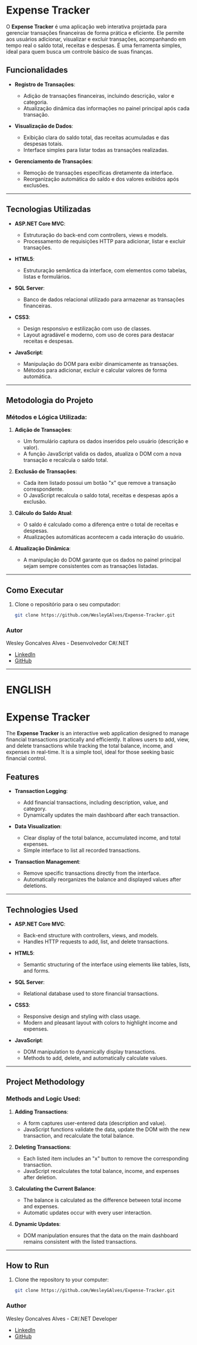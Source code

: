 # Expense Tracker

O **Expense Tracker** é uma aplicação web interativa projetada para gerenciar transações financeiras de forma prática e eficiente. Ele permite aos usuários adicionar, visualizar e excluir transações, acompanhando em tempo real o saldo total, receitas e despesas. É uma ferramenta simples, ideal para quem busca um controle básico de suas finanças.

## Funcionalidades

- **Registro de Transações**:
  - Adição de transações financeiras, incluindo descrição, valor e categoria.
  - Atualização dinâmica das informações no painel principal após cada transação.

- **Visualização de Dados**:
  - Exibição clara do saldo total, das receitas acumuladas e das despesas totais.
  - Interface simples para listar todas as transações realizadas.

- **Gerenciamento de Transações**:
  - Remoção de transações específicas diretamente da interface.
  - Reorganização automática do saldo e dos valores exibidos após exclusões.

---

## Tecnologias Utilizadas


- **ASP.NET Core MVC**:
  - Estruturação do back-end com controllers, views e models.
  - Processamento de requisições HTTP para adicionar, listar e excluir transações.
    
- **HTML5**:
  - Estruturação semântica da interface, com elementos como tabelas, listas e formulários.

- **SQL Server**:
  - Banco de dados relacional utilizado para armazenar as transações financeiras.
  
- **CSS3**:
  - Design responsivo e estilização com uso de classes.
  - Layout agradável e moderno, com uso de cores para destacar receitas e despesas.

- **JavaScript**:
  - Manipulação do DOM para exibir dinamicamente as transações.
  - Métodos para adicionar, excluir e calcular valores de forma automática.

---

## Metodologia do Projeto

### Métodos e Lógica Utilizada:

1. **Adição de Transações**:
   - Um formulário captura os dados inseridos pelo usuário (descrição e valor).
   - A função JavaScript valida os dados, atualiza o DOM com a nova transação e recalcula o saldo total.

2. **Exclusão de Transações**:
   - Cada item listado possui um botão "x" que remove a transação correspondente.
   - O JavaScript recalcula o saldo total, receitas e despesas após a exclusão.

3. **Cálculo do Saldo Atual**:
   - O saldo é calculado como a diferença entre o total de receitas e despesas.
   - Atualizações automáticas acontecem a cada interação do usuário.

4. **Atualização Dinâmica**:
   - A manipulação do DOM garante que os dados no painel principal sejam sempre consistentes com as transações listadas.

---

## Como Executar

1. Clone o repositório para o seu computador:
   ```bash
   git clone https://github.com/WesleyGAlves/Expense-Tracker.git

### Autor

Wesley Goncalves Alves - Desenvolvedor C#/.NET

- [LinkedIn](https://www.linkedin.com/in/wesley-gon%C3%A7alves-alves-3b95472ab/)
- [GitHub](https://github.com/WesleyGAlves)

------------------------------------------------------------------------------------------------------------------------------------------------------------------------------------------------------------------------------------------------------------------------

# ENGLISH

# Expense Tracker

The **Expense Tracker** is an interactive web application designed to manage financial transactions practically and efficiently. It allows users to add, view, and delete transactions while tracking the total balance, income, and expenses in real-time. It is a simple tool, ideal for those seeking basic financial control.

## Features

- **Transaction Logging**:
  - Add financial transactions, including description, value, and category.
  - Dynamically updates the main dashboard after each transaction.

- **Data Visualization**:
  - Clear display of the total balance, accumulated income, and total expenses.
  - Simple interface to list all recorded transactions.

- **Transaction Management**:
  - Remove specific transactions directly from the interface.
  - Automatically reorganizes the balance and displayed values after deletions.

---

## Technologies Used

- **ASP.NET Core MVC**:
  - Back-end structure with controllers, views, and models.
  - Handles HTTP requests to add, list, and delete transactions.

- **HTML5**:
  - Semantic structuring of the interface using elements like tables, lists, and forms.

- **SQL Server**:
  - Relational database used to store financial transactions.

- **CSS3**:
  - Responsive design and styling with class usage.
  - Modern and pleasant layout with colors to highlight income and expenses.

- **JavaScript**:
  - DOM manipulation to dynamically display transactions.
  - Methods to add, delete, and automatically calculate values.

---

## Project Methodology

### Methods and Logic Used:

1. **Adding Transactions**:
   - A form captures user-entered data (description and value).
   - JavaScript functions validate the data, update the DOM with the new transaction, and recalculate the total balance.

2. **Deleting Transactions**:
   - Each listed item includes an "x" button to remove the corresponding transaction.
   - JavaScript recalculates the total balance, income, and expenses after deletion.

3. **Calculating the Current Balance**:
   - The balance is calculated as the difference between total income and expenses.
   - Automatic updates occur with every user interaction.

4. **Dynamic Updates**:
   - DOM manipulation ensures that the data on the main dashboard remains consistent with the listed transactions.

---

## How to Run

1. Clone the repository to your computer:
   ```bash
   git clone https://github.com/WesleyGAlves/Expense-Tracker.git

### Author

Wesley Goncalves Alves - C#/.NET Developer

- [LinkedIn](https://www.linkedin.com/in/wesley-gon%C3%A7alves-alves-3b95472ab/)
- [GitHub](https://github.com/WesleyGAlves)
